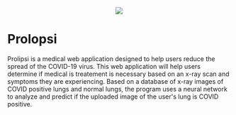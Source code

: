 <p align="center">
  <img src="https://github.com/KevinT02/Prolipsi/blob/main/mysite/templates/logo.png">
</p>



# Prolopsi
Prolipsi is a medical web application designed to help users reduce the spread of the COVID-19 virus. This web application will help users determine if medical is treatement is necessary based on an x-ray scan and symptoms they are experiencing. Based on a database of x-ray images of COVID positive lungs and normal lungs, the program uses a neural network to analyze and predict if the uploaded image of the user's lung is COVID positive.



